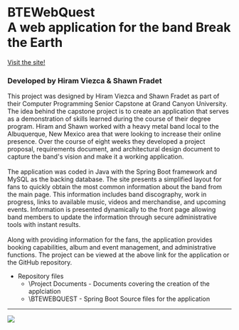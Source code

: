 # BTEWebQuest<br>A web application for the band Break the Earth

[Visit the site!](https://breaktheearth.herokuapp.com/)

### Developed by Hiram Viezca & Shawn Fradet

<p>This project was designed by Hiram Viezca and Shawn Fradet as part of their Computer Programming
Senior Capstone at Grand Canyon University. The idea behind the capstone project is to create
an application that serves as a demonstration of skills learned during the course of their
degree program. Hiram and Shawn worked with a heavy metal band local to the Albuquerque, New
Mexico area that were looking to increase their online presence. Over the course of eight weeks
they developed a project proposal, requirements document, and architectural design document to
capture the band's vision and make it a working application.
</br>
</br>
The application was coded in Java with the Spring Boot framework and MySQL as the backing database.
The site presents a simplified layout for fans to quickly obtain the most common information
about the band from the main page. This information includes band discography, work in progress,
links to available music, videos and merchandise, and upcoming events. Information is presented
dynamically to the front page allowing band members to update the information through secure
administrative tools with instant results.
</br>
</br>
Along with providing information for the fans, the application provides booking capabilities,
album and event management, and administrative functions. The project can be viewed at the above
link for the application or the GitHub repository.
</p>

* Repository files
  * \Project Documents - Documents covering the creation of the applciation    
  * \BTEWEBQUEST - Spring Boot Source files for the application

***     

![](https://github.com/hviezca/BTEWebQuest/blob/main/BTEWebQuest/src/main/resources/static/images/breaktheearth.png)
